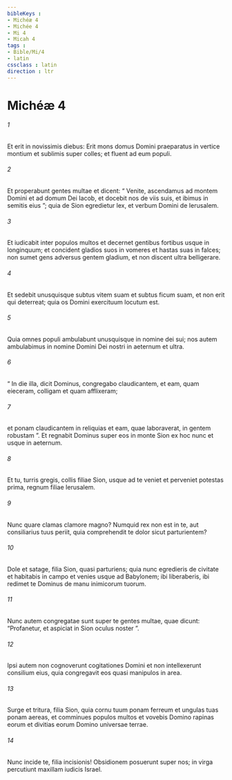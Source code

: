 ```yaml
---
bibleKeys : 
- Michéæ 4
- Michée 4
- Mi 4
- Micah 4
tags : 
- Bible/Mi/4
- latin
cssclass : latin
direction : ltr
---
```


# Michéæ 4

###### 1
Et erit in novissimis diebus: Erit mons domus Domini praeparatus in vertice montium et sublimis super colles; et fluent ad eum populi.
###### 2
Et properabunt gentes multae et dicent: “ Venite, ascendamus ad montem Domini et ad domum Dei Iacob, et docebit nos de viis suis, et ibimus in semitis eius ”; quia de Sion egredietur lex, et verbum Domini de Ierusalem.
###### 3
Et iudicabit inter populos multos et decernet gentibus fortibus usque in longinquum; et concident gladios suos in vomeres et hastas suas in falces; non sumet gens adversus gentem gladium, et non discent ultra belligerare.
###### 4
Et sedebit unusquisque subtus vitem suam et subtus ficum suam, et non erit qui deterreat; quia os Domini exercituum locutum est.
###### 5
Quia omnes populi ambulabunt unusquisque in nomine dei sui; nos autem ambulabimus in nomine Domini Dei nostri in aeternum et ultra.
###### 6
“ In die illa, dicit Dominus, congregabo claudicantem, et eam, quam eieceram, colligam et quam afflixeram;
###### 7
et ponam claudicantem in reliquias et eam, quae laboraverat, in gentem robustam ”. Et regnabit Dominus super eos in monte Sion ex hoc nunc et usque in aeternum.
###### 8
Et tu, turris gregis, collis filiae Sion, usque ad te veniet et perveniet potestas prima, regnum filiae Ierusalem.
###### 9
Nunc quare clamas clamore magno? Numquid rex non est in te, aut consiliarius tuus periit, quia comprehendit te dolor sicut parturientem?
###### 10
Dole et satage, filia Sion, quasi parturiens; quia nunc egredieris de civitate et habitabis in campo et venies usque ad Babylonem; ibi liberaberis, ibi redimet te Dominus de manu inimicorum tuorum.
###### 11
Nunc autem congregatae sunt super te gentes multae, quae dicunt: “Profanetur, et aspiciat in Sion oculus noster ”.
###### 12
Ipsi autem non cognoverunt cogitationes Domini et non intellexerunt consilium eius, quia congregavit eos quasi manipulos in area.
###### 13
Surge et tritura, filia Sion, quia cornu tuum ponam ferreum et ungulas tuas ponam aereas, et comminues populos multos et vovebis Domino rapinas eorum et divitias eorum Domino universae terrae.
###### 14
Nunc incide te, filia incisionis! Obsidionem posuerunt super nos; in virga percutiunt maxillam iudicis Israel.
